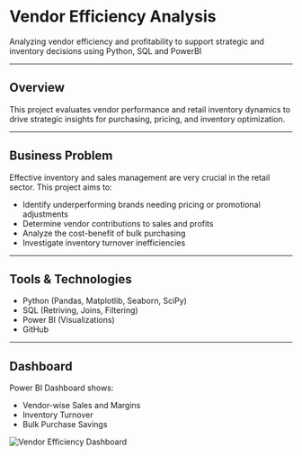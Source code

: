 # Vendor Efficiency Analysis 
Analyzing vendor efficiency and profitability to support strategic and inventory decisions using Python, SQL and PowerBI

---
## Overview

This project evaluates vendor performance and retail inventory dynamics to drive strategic insights for purchasing, pricing, and inventory optimization. 

---

## Business Problem
Effective inventory and sales management are very crucial in the retail sector. This project aims to:
- Identify underperforming brands needing pricing or promotional adjustments
- Determine vendor contributions to sales and profits
- Analyze the cost-benefit of bulk purchasing
- Investigate inventory turnover inefficiencies

---

## Tools & Technologies
- Python (Pandas, Matplotlib, Seaborn, SciPy)
- SQL (Retriving, Joins, Filtering)
- Power BI (Visualizations)
- GitHub

---
## Dashboard
Power BI Dashboard shows:
- Vendor-wise Sales and Margins
- Inventory Turnover
- Bulk Purchase Savings

![Vendor Efficiency Dashboard](Dash.png)
